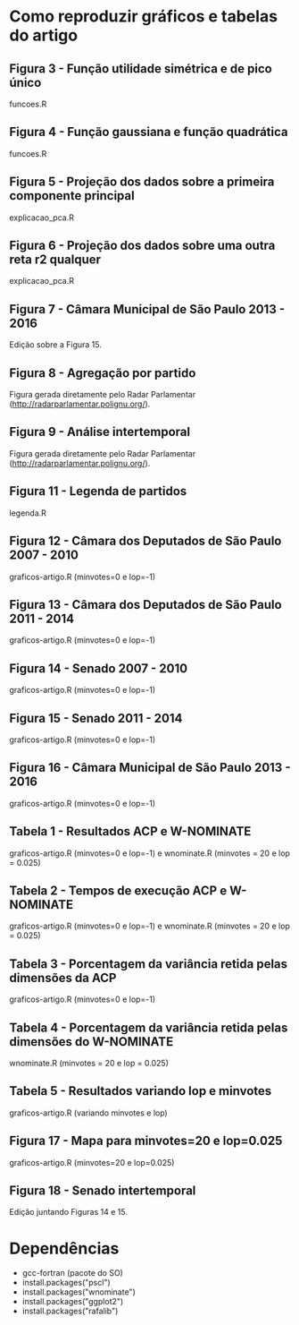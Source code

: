 
# Como reproduzir gráficos e tabelas do artigo

## Figura 3 - Função utilidade simétrica e de pico único

funcoes.R

## Figura 4 - Função gaussiana e função quadrática

funcoes.R

## Figura 5 - Projeção dos dados sobre a primeira componente principal

explicacao_pca.R

## Figura 6 - Projeção dos dados sobre uma outra reta r2 qualquer

explicacao_pca.R

## Figura 7 - Câmara Municipal de São Paulo 2013 - 2016

Edição sobre a Figura 15.

## Figura 8 - Agregação por partido

Figura gerada diretamente pelo Radar Parlamentar (http://radarparlamentar.polignu.org/).

## Figura 9 - Análise intertemporal

Figura gerada diretamente pelo Radar Parlamentar (http://radarparlamentar.polignu.org/).

## Figura 11 - Legenda de partidos

legenda.R

## Figura 12 - Câmara dos Deputados de São Paulo 2007 - 2010

graficos-artigo.R (minvotes=0 e lop=-1)

## Figura 13 - Câmara dos Deputados de São Paulo 2011 - 2014

graficos-artigo.R (minvotes=0 e lop=-1)

## Figura 14 - Senado 2007 - 2010

graficos-artigo.R (minvotes=0 e lop=-1)

## Figura 15 - Senado 2011 - 2014

graficos-artigo.R (minvotes=0 e lop=-1)

## Figura 16 - Câmara Municipal de São Paulo 2013 - 2016

graficos-artigo.R (minvotes=0 e lop=-1)

## Tabela 1 - Resultados ACP e W-NOMINATE

graficos-artigo.R (minvotes=0 e lop=-1) e wnominate.R (minvotes = 20 e lop = 0.025)

## Tabela 2 - Tempos de execução ACP e W-NOMINATE

graficos-artigo.R (minvotes=0 e lop=-1) e wnominate.R (minvotes = 20 e lop = 0.025)

## Tabela 3 - Porcentagem da variância retida pelas dimensões da ACP

graficos-artigo.R (minvotes=0 e lop=-1)

## Tabela 4 - Porcentagem da variância retida pelas dimensões do W-NOMINATE

wnominate.R (minvotes = 20 e lop = 0.025)

## Tabela 5 - Resultados variando lop e minvotes

graficos-artigo.R (variando minvotes e lop) 

## Figura 17 - Mapa para minvotes=20 e lop=0.025

graficos-artigo.R (minvotes=20 e lop=0.025)

## Figura 18 - Senado intertemporal

Edição juntando Figuras 14 e 15.

# Dependências

* gcc-fortran (pacote do SO)
* install.packages("pscl")
* install.packages("wnominate")
* install.packages("ggplot2")
* install.packages("rafalib")

